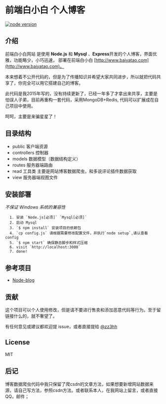 前端白小白 个人博客
=

[![node version][node-image]][node-url]

[node-image]: https://img.shields.io/badge/node.js-%3E=_0.12-green.svg?style=flat-square
[node-url]: http://nodejs.org/download/

## 介绍

前端白小白网站 是使用 **Node.js** 和 **Mysql** 、**Express**开发的个人博客，界面优雅，功能略少，小巧迅速，
部署在前端白小白 [http://www.baiyatao.com](http://www.baiyatao.com)。

本来想着不公开代码的，但是为了传播知识并希望大家共同进步，所以就把代码共享了，你完全可以用它搭建自己的博客。

此代码是我2015年写的，没有持续更新了，已经一年多了才拿出来共享，主要是怕误人子弟，目前再重构一套代码，采用MongoDB+Redis,
代码可以扩展成在自己项目中使用。

呵呵，主要是来骗星星了！

目录结构
-------

- public 客户端资源
- controllers 控制器
- models 数据模型（数据结构定义）
- routes 服务器端路由
- read 工具类 主要是网站博客数据爬虫，和多说评论插件数据获取
- view 服务器端视图文件 

## 安装部署

*不保证 Windows 系统的兼容性*


```
  1. 安装 `Node.js[必须]` `Mysql[必须]`
  2. 启动 Mysql
  3. `$ npm install` 安装项目的依赖包
  4. `cp config.js` 请根据需要修改配置文件，并执行`node setup`,请认查看config
  5. `$ npm start` 确保静态脚步和样式压缩
  6. visit `http://localhost:3000`
  7. done!
```

## 参考项目
- [Node-blog](http://github.com/Shaman05/node-blog) 


## 贡献
这个项目可以个人使用修改，但是请不要进行售卖和添加恶意代码等行为。至于留链接什么的，就不奢望了。

有任何意见或建议都欢迎提 issue，或者直接提给 [@zz3hh](https://github.com/zz3hh)


## License

MIT

## 后记
博客数据爬虫代码中我只保留了爬csdn的文章方法，如果想要新增网站数据来源，请自己写方法，参照csdn方法。或者联系本人，在我网站上留言，或者直接QQ，邮件；
